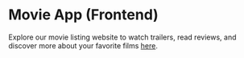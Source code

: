 # Movie App (Frontend)
Explore our movie listing website to watch trailers, read reviews, and discover more about your favorite films [here](https://muvie.pages.dev/).
